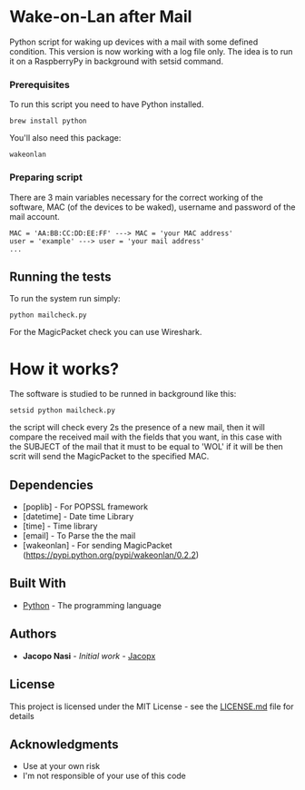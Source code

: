 # Wake-on-Lan after Mail

Python script for waking up devices with a mail with some defined condition.
This version is now working with a log file only. The idea is to run it on a RaspberryPy in background with setsid command.

### Prerequisites

To run this script you need to have Python installed.

```
brew install python
```
You'll also need this package:
```
wakeonlan
```

### Preparing script

There are 3 main variables necessary for the correct working of the software, MAC (of the devices to be waked), username and password of the mail account. 
```
MAC = 'AA:BB:CC:DD:EE:FF' ---> MAC = 'your MAC address'
user = 'example' ---> user = 'your mail address'
...
```

## Running the tests

To run the system run simply:
```
python mailcheck.py
```
For the MagicPacket check you can use Wireshark.

# How it works?

The software is studied to be runned in background like this:

```
setsid python mailcheck.py
```
the script will check every 2s the presence of a new mail, then it will compare the received mail with the fields that you want, in this case with the SUBJECT of the mail that it must to be equal to 'WOL' if it will be then scrit will send the MagicPacket to the specified MAC.

## Dependencies

* [poplib] - For POPSSL framework
* [datetime] - Date time Library
* [time] - Time library
* [email] - To Parse the the mail
* [wakeonlan] - For sending MagicPacket (https://pypi.python.org/pypi/wakeonlan/0.2.2)


## Built With

* [Python](http://pythoncentral.io) - The programming language

## Authors

* **Jacopo Nasi** - *Initial work* - [Jacopx](https://github.com/Jacopx)

## License

This project is licensed under the MIT License - see the [LICENSE.md](LICENSE.md) file for details

## Acknowledgments

* Use at your own risk
* I'm not responsible of your use of this code
